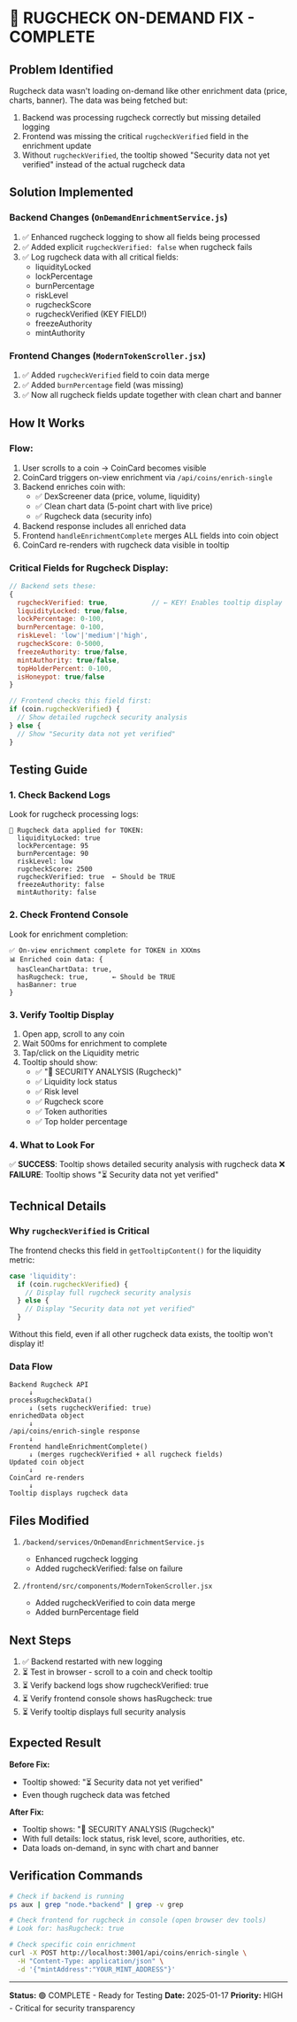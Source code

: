 # 🔐 RUGCHECK ON-DEMAND FIX - COMPLETE

## Problem Identified
Rugcheck data wasn't loading on-demand like other enrichment data (price, charts, banner). The data was being fetched but:
1. Backend was processing rugcheck correctly but missing detailed logging
2. Frontend was missing the critical `rugcheckVerified` field in the enrichment update
3. Without `rugcheckVerified`, the tooltip showed "Security data not yet verified" instead of the actual rugcheck data

## Solution Implemented

### Backend Changes (`OnDemandEnrichmentService.js`)
1. ✅ Enhanced rugcheck logging to show all fields being processed
2. ✅ Added explicit `rugcheckVerified: false` when rugcheck fails
3. ✅ Log rugcheck data with all critical fields:
   - liquidityLocked
   - lockPercentage
   - burnPercentage
   - riskLevel
   - rugcheckScore
   - rugcheckVerified (KEY FIELD!)
   - freezeAuthority
   - mintAuthority

### Frontend Changes (`ModernTokenScroller.jsx`)
1. ✅ Added `rugcheckVerified` field to coin data merge
2. ✅ Added `burnPercentage` field (was missing)
3. ✅ Now all rugcheck fields update together with clean chart and banner

## How It Works

### Flow:
1. User scrolls to a coin → CoinCard becomes visible
2. CoinCard triggers on-view enrichment via `/api/coins/enrich-single`
3. Backend enriches coin with:
   - ✅ DexScreener data (price, volume, liquidity)
   - ✅ Clean chart data (5-point chart with live price)
   - ✅ Rugcheck data (security info)
4. Backend response includes all enriched data
5. Frontend `handleEnrichmentComplete` merges ALL fields into coin object
6. CoinCard re-renders with rugcheck data visible in tooltip

### Critical Fields for Rugcheck Display:
```javascript
// Backend sets these:
{
  rugcheckVerified: true,           // ← KEY! Enables tooltip display
  liquidityLocked: true/false,
  lockPercentage: 0-100,
  burnPercentage: 0-100,
  riskLevel: 'low'|'medium'|'high',
  rugcheckScore: 0-5000,
  freezeAuthority: true/false,
  mintAuthority: true/false,
  topHolderPercent: 0-100,
  isHoneypot: true/false
}

// Frontend checks this field first:
if (coin.rugcheckVerified) {
  // Show detailed rugcheck security analysis
} else {
  // Show "Security data not yet verified"
}
```

## Testing Guide

### 1. Check Backend Logs
Look for rugcheck processing logs:
```
🔐 Rugcheck data applied for TOKEN:
  liquidityLocked: true
  lockPercentage: 95
  burnPercentage: 90
  riskLevel: low
  rugcheckScore: 2500
  rugcheckVerified: true  ← Should be TRUE
  freezeAuthority: false
  mintAuthority: false
```

### 2. Check Frontend Console
Look for enrichment completion:
```
✅ On-view enrichment complete for TOKEN in XXXms
📊 Enriched coin data: {
  hasCleanChartData: true,
  hasRugcheck: true,      ← Should be TRUE
  hasBanner: true
}
```

### 3. Verify Tooltip Display
1. Open app, scroll to any coin
2. Wait 500ms for enrichment to complete
3. Tap/click on the Liquidity metric
4. Tooltip should show:
   - ✅ "🔐 SECURITY ANALYSIS (Rugcheck)"
   - ✅ Liquidity lock status
   - ✅ Risk level
   - ✅ Rugcheck score
   - ✅ Token authorities
   - ✅ Top holder percentage

### 4. What to Look For
✅ **SUCCESS**: Tooltip shows detailed security analysis with rugcheck data
❌ **FAILURE**: Tooltip shows "⏳ Security data not yet verified"

## Technical Details

### Why `rugcheckVerified` is Critical
The frontend checks this field in `getTooltipContent()` for the liquidity metric:
```javascript
case 'liquidity':
  if (coin.rugcheckVerified) {
    // Display full rugcheck security analysis
  } else {
    // Display "Security data not yet verified"
  }
```

Without this field, even if all other rugcheck data exists, the tooltip won't display it!

### Data Flow
```
Backend Rugcheck API
     ↓
processRugcheckData()
     ↓ (sets rugcheckVerified: true)
enrichedData object
     ↓
/api/coins/enrich-single response
     ↓
Frontend handleEnrichmentComplete()
     ↓ (merges rugcheckVerified + all rugcheck fields)
Updated coin object
     ↓
CoinCard re-renders
     ↓
Tooltip displays rugcheck data
```

## Files Modified
1. `/backend/services/OnDemandEnrichmentService.js`
   - Enhanced rugcheck logging
   - Added rugcheckVerified: false on failure

2. `/frontend/src/components/ModernTokenScroller.jsx`
   - Added rugcheckVerified to coin data merge
   - Added burnPercentage field

## Next Steps
1. ✅ Backend restarted with new logging
2. ⏳ Test in browser - scroll to a coin and check tooltip
3. ⏳ Verify backend logs show rugcheckVerified: true
4. ⏳ Verify frontend console shows hasRugcheck: true
5. ⏳ Verify tooltip displays full security analysis

## Expected Result
**Before Fix:**
- Tooltip showed: "⏳ Security data not yet verified"
- Even though rugcheck data was fetched

**After Fix:**
- Tooltip shows: "🔐 SECURITY ANALYSIS (Rugcheck)"
- With full details: lock status, risk level, score, authorities, etc.
- Data loads on-demand, in sync with chart and banner

## Verification Commands
```bash
# Check if backend is running
ps aux | grep "node.*backend" | grep -v grep

# Check frontend for rugcheck in console (open browser dev tools)
# Look for: hasRugcheck: true

# Check specific coin enrichment
curl -X POST http://localhost:3001/api/coins/enrich-single \
  -H "Content-Type: application/json" \
  -d '{"mintAddress":"YOUR_MINT_ADDRESS"}'
```

---
**Status:** 🟢 COMPLETE - Ready for Testing
**Date:** 2025-01-17
**Priority:** HIGH - Critical for security transparency
